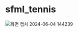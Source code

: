 # sfml_tennis


![화면 캡처 2024-06-04 144239](https://github.com/taehoony123/sfml_tennis/assets/164149952/76c84dd5-ee1a-4e10-ae71-daf55049b59a)
